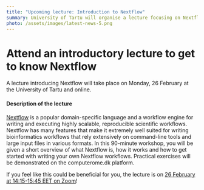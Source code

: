 ```yaml
---
title: "Upcoming lecture: Introduction to Nextflow"
summary: University of Tartu will organise a lecture focusing on Nextflow as part of their Bioinformatics course. The lecture can be attended by everyone online on Monday, 26 February.
photo: /assets/images/latest-news-5.png
---
```


Attend an introductory lecture to get to know Nextflow
===========================

A lecture introducing Nextflow will take place on Monday, 26 February at the University of Tartu and online. 

#### Description of the lecture

[Nextflow](https://www.nextflow.io/) is a popular domain-specific language and a workflow engine for writing and executing highly scalable, reproducible scientific workflows. Nextflow has many features that make it extremely well suited for writing bioinformatics workflows that rely extensively on command-line tools and large input files in various formats. In this 90-minute workshop, you will be given a short overview of what Nextflow is, how it works and how to get started with writing your own Nextflow workflows. Practical exercises will be demonstrated on the computerome.dk platform.

If you feel like this could be beneficial for you, the lecture is on [26 February at 14:15-15:45 EET on Zoom](https://ut-ee.zoom.us/j/92181337446?pwd=dCtZcWw1bFM2QTVDeGx5aFJNOHlLdz09)!
